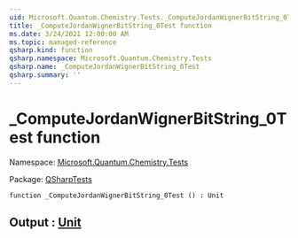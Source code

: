 ```yaml
---
uid: Microsoft.Quantum.Chemistry.Tests._ComputeJordanWignerBitString_0Test
title: _ComputeJordanWignerBitString_0Test function
ms.date: 3/24/2021 12:00:00 AM
ms.topic: managed-reference
qsharp.kind: function
qsharp.namespace: Microsoft.Quantum.Chemistry.Tests
qsharp.name: _ComputeJordanWignerBitString_0Test
qsharp.summary: ''
---
```


# _ComputeJordanWignerBitString_0Test function

Namespace: [Microsoft.Quantum.Chemistry.Tests](xref:Microsoft.Quantum.Chemistry.Tests)

Package: [QSharpTests](https://nuget.org/packages/QSharpTests)




```qsharp
function _ComputeJordanWignerBitString_0Test () : Unit
```


## Output : [Unit](xref:microsoft.quantum.lang-ref.unit)

